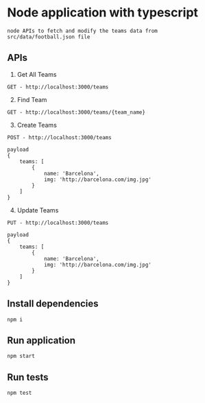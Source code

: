 # Node application with typescript
```
node APIs to fetch and modify the teams data from src/data/football.json file

```

## APIs

1. Get All Teams
```
GET - http://localhost:3000/teams
```
2. Find Team
```
GET - http://localhost:3000/teams/{team_name}
```
3. Create Teams
```
POST - http://localhost:3000/teams

payload
{
    teams: [
        {
            name: 'Barcelona',
            img: 'http://barcelona.com/img.jpg'
        }
    ]
}
```
4. Update Teams
```
PUT - http://localhost:3000/teams

payload
{
    teams: [
        {
            name: 'Barcelona',
            img: 'http://barcelona.com/img.jpg'
        }
    ]
}
```

## Install dependencies
```
npm i
```

## Run application
```
npm start
```

## Run tests
```
npm test
```